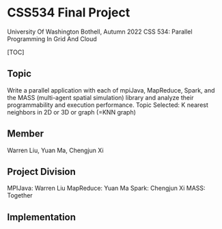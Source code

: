 # CSS534 Final Project
University Of Washington Bothell, Autumn 2022
CSS 534: Parallel Programming In Grid And Cloud

[TOC]

## Topic
Write a parallel application with each of mpiJava, MapReduce, Spark, and the MASS (multi-agent spatial simulation) library and analyze their programmability and execution performance.
Topic Selected: K nearest neighbors in 2D or 3D or graph (=KNN graph)

## Member
Warren Liu, Yuan Ma, Chengjun Xi

## Project Division
MPIJava: Warren Liu
MapReduce: Yuan Ma
Spark: Chengjun Xi
MASS: Together

## Implementation
